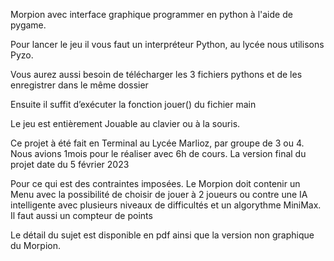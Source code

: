 Morpion avec interface graphique programmer en python à l'aide de pygame.


Pour lancer le jeu il vous faut un interpréteur Python, au lycée nous utilisons Pyzo.

Vous aurez aussi besoin de télécharger les 3 fichiers pythons et de les enregistrer
dans le même dossier

Ensuite il suffit d’exécuter la fonction jouer() du fichier main

Le jeu est entièrement Jouable au clavier ou à la souris.


Ce projet à été fait en Terminal au Lycée Marlioz, par groupe de 3 ou 4.
Nous avions 1mois pour le réaliser avec 6h de cours.
La version final du projet date du 5 février 2023


Pour ce qui est des contraintes imposées.
Le Morpion doit contenir un Menu avec la possibilité de choisir de jouer à 2 joueurs
ou contre une IA intelligente avec plusieurs niveaux de difficultés et un algorythme MiniMax.
Il faut aussi un compteur de points

Le détail du sujet est disponible en pdf ainsi que la version non graphique du Morpion.











